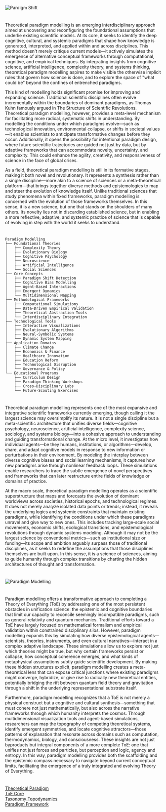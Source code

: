 ![Pardigm Shift](https://github.com/user-attachments/assets/a7ecf324-22b1-4b2e-b016-12fbc1cd0835)

#

Theoretical paradigm modelling is an emerging interdisciplinary approach aimed at uncovering and reconfiguring the foundational assumptions that underlie existing scientific models. At its core, it seeks to identify the deep cognitive, cultural, and systemic paradigms that shape how knowledge is generated, interpreted, and applied within and across disciplines. This method doesn't merely critique current models—it actively simulates the emergence of alternative conceptual frameworks through computational, cognitive, and empirical techniques. By integrating insights from cognitive science, artificial intelligence, complexity theory, and systems thinking, theoretical paradigm modelling aspires to make visible the otherwise implicit rules that govern how science is done, and to explore the space of "what could be" beyond the confines of entrenched paradigms.

This kind of modelling holds significant promise for improving and expanding science. Traditional scientific disciplines often evolve incrementally within the boundaries of dominant paradigms, as Thomas Kuhn famously argued in The Structure of Scientific Revolutions. Theoretical paradigm modelling, however, provides a meta-level mechanism for facilitating more radical, systematic shifts in understanding. By modelling the conditions under which paradigms evolve—such as technological innovation, environmental collapse, or shifts in societal values—it enables scientists to anticipate transformative changes before they occur. Additionally, it opens the possibility for intentional paradigm design, where future scientific trajectories are guided not just by data, but by adaptive frameworks that can accommodate novelty, uncertainty, and complexity. This could enhance the agility, creativity, and responsiveness of science in the face of global crises.

As a field, theoretical paradigm modelling is still in its formative stages, making it both novel and revolutionary. It represents a synthesis rather than a single discipline—more akin to a science of sciences or a meta-theoretical platform—that brings together diverse methods and epistemologies to map and steer the evolution of knowledge itself. Unlike traditional sciences that study phenomena within fixed frameworks, paradigm modelling is concerned with the evolution of those frameworks themselves. In this sense, it is a new science, but one that stands on the shoulders of many others. Its novelty lies not in discarding established science, but in enabling a more reflective, adaptive, and systemic practice of science that is capable of evolving in step with the world it seeks to understand. 

#
```
Paradigm Modelling
├── Foundational Theories
│   ├── Complexity Theory
│   ├── Evolutionary Biology
│   ├── Cognitive Psychology
│   ├── Neuroscience
│   ├── Artificial Intelligence
│   └── Social Sciences
├── Core Concepts
│   ├── Paradigm Shift Detection
│   ├── Cognitive Bias Modelling
│   ├── Agent-Based Interactions
│   ├── Emergent Dynamics
│   └── Multidimensional Mapping
├── Methodological Frameworks
│   ├── Computational Simulations
│   ├── Data-Driven Empirical Validation
│   ├── Theoretical Abstraction Tools
│   └── Interdisciplinary Integration
├── Technological Tools
│   ├── Interactive Visualizations
│   ├── Evolutionary Algorithms
│   ├── Neural-Symbolic Systems
│   └── Dynamic System Mapping
├── Application Domains
│   ├── Climate Change
│   ├── Economics & Finance
│   ├── Healthcare Innovation
│   ├── Education Reform
│   ├── Technological Disruption
│   └── Governance & Policy
└── Educational Programs
    ├── Curriculum Design
    ├── Paradigm Thinking Workshops
    ├── Cross-Disciplinary Labs
    └── Future-Scouting Exercises
```
#

Theoretical paradigm modelling represents one of the most expansive and integrative scientific frameworks currently emerging, though calling it the largest science may oversimplify its nature. It is not a single discipline but a meta-scientific architecture that unifies diverse fields—cognitive psychology, neuroscience, artificial intelligence, complexity science, sociology, and systems biology—into a cohesive approach to understanding and guiding transformational change. At the micro level, it investigates how individual agents—be they humans, institutions, or algorithms—develop, share, and adapt cognitive models in response to new information or perturbations in their environment. By modeling the interplay between diverse cognitive biases and social learning mechanisms, it captures how new paradigms arise through nonlinear feedback loops. These simulations enable researchers to trace the subtle emergence of novel perspectives and frameworks that can later restructure entire fields of knowledge or domains of practice.

At the macro scale, theoretical paradigm modelling operates as a scientific superstructure that maps and forecasts the evolution of dominant worldviews across societies, historical epochs, and technological regimes. It does not merely analyze isolated data points or trends; instead, it reveals the underlying logics and systemic constraints that maintain existing paradigms, while identifying the conditions under which these paradigms unravel and give way to new ones. This includes tracking large-scale social movements, economic shifts, ecological transitions, and epistemological revolutions through dynamic systems modeling. Although it may not be the largest science by conventional metrics—such as institutional size or funding—its scope and ambition arguably surpass those of traditional disciplines, as it seeks to redefine the assumptions that those disciplines themselves are built upon. In this sense, it is a science of sciences, aiming to guide humanity through complex transitions by charting the hidden architectures of thought and transformation.

#
![Paradigm Modelling](https://github.com/user-attachments/assets/e8581276-6c65-4f08-af27-fb04cb2bdf8d)
#

Paradigm modelling offers a transformative approach to completing a Theory of Everything (ToE) by addressing one of the most persistent obstacles in unification science: the epistemic and cognitive boundaries that limit our capacity to reconcile seemingly incompatible paradigms, such as general relativity and quantum mechanics. Traditional efforts toward a ToE have largely focused on mathematical formalism and empirical validation within constrained disciplinary silos. However, paradigm modelling expands this by simulating how diverse epistemological agents—scientists, theories, instruments, and even cultural narratives—interact in a complex adaptive landscape. These simulations allow us to explore not just which theories might be true, but why certain frameworks persist or collapse, how conceptual coherence emerges, and what kinds of metaphysical assumptions subtly guide scientific development. By making these hidden structures explicit, paradigm modelling creates a meta-theoretical lens that can expose critical junctions where existing paradigms might converge, hybridize, or give rise to radically new theoretical entities, potentially bridging the rift between quantum field theory and gravitation through a shift in the underlying representational substrate itself.

Furthermore, paradigm modelling recognizes that a ToE is not merely a physical construct but a cognitive and cultural synthesis—something that must cohere not just mathematically, but also across the narrative frameworks through which humanity interprets the cosmos. Through multidimensional visualization tools and agent-based simulations, researchers can map the topography of competing theoretical systems, identify emergent symmetries, and locate cognitive attractors—those patterns of explanation that resonate across domains such as computation, thermodynamics, biology, and consciousness. These insights are not just byproducts but integral components of a more complete ToE: one that unifies not just forces and particles, but perception and logic, agency and entropy. In this way, paradigm modelling provides both the scaffolding and the epistemic compass necessary to navigate beyond current conceptual limits, facilitating the emergence of a truly integrated and evolving Theory of Everything.

#

[Theoretical Paradigm](https://chatgpt.com/g/g-681e71dfcc708191a45fb5beb2c0bba7-theoretical-paradigm)
<br>
[ToE Core](https://chatgpt.com/g/g-67ba34331820819194386867067c2dd3-toe-core)
<br>
[Taxonomy Topodynamics](https://chatgpt.com/g/g-6820b97ac53c8191b6130c2d6cfdc50d-taxonomy-topodynamics)
<br>
[Paradigm Framework](https://chatgpt.com/g/g-68295120950c8191bd872cea4f48996a-paradigm-framework)
